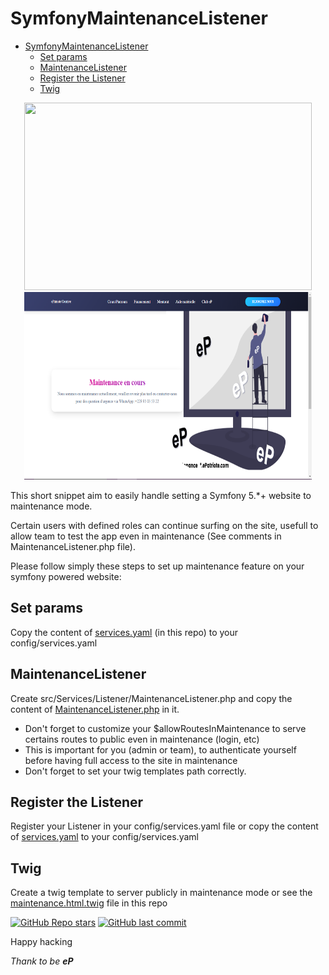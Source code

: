 
# SymfonyMaintenanceListener 
- [SymfonyMaintenanceListener](#symfonymaintenancelistener)
  - [Set params](#set-params)
  - [MaintenanceListener](#maintenancelistener)
  - [Register the Listener](#register-the-listener)
  - [Twig](#twig)

<p align="center">
 <img width="460" height="300" src="https://symfony.com/images/logos/header-logo.svg">
 <br>

  <img width="460" height="300" src="maintenance.PNG">
</p>

This short snippet aim to easily handle setting a Symfony 5.*+ website to maintenance mode.

Certain users with defined roles can continue surfing on the site, usefull to allow team to test the app even in maintenance (See comments in MaintenanceListener.php file).

Please follow simply these steps to set up maintenance feature on your symfony powered website:


## Set params

Copy the content of [services.yaml](/services.yaml) (in this repo) to your config/services.yaml

## MaintenanceListener

Create src/Services/Listener/MaintenanceListener.php and copy the content of [MaintenanceListener.php](/MaintenanceListener.php) in it.

- Don't forget to customize your $allowRoutesInMaintenance to serve certains routes to public even in maintenance (login, etc)
- This is important for you (admin or team), to authenticate yourself before having full access to the site in maintenance
- Don't forget to set your twig templates path correctly.

## Register the Listener

 Register your Listener in your config/services.yaml file or copy the content of [services.yaml](/services.yaml) to your config/services.yaml

## Twig

Create a twig template to server publicly in maintenance mode or see the [maintenance.html.twig](/maintenance.html.twig ) file in this repo



[![GitHub Repo stars](https://img.shields.io/github/stars/ePatrioteCreative/epatriote_smart_benin?label=github%20stars)](https://github.com/ePatrioteCreative/epatriote_smart_benin)
[![GitHub last commit](https://img.shields.io/github/last-commit/ePatrioteCreative/epatriote_smart_benin)](https://github.com/ePatrioteCreative/epatriote_smart_benin)



Happy hacking

*Thank to be __eP__*